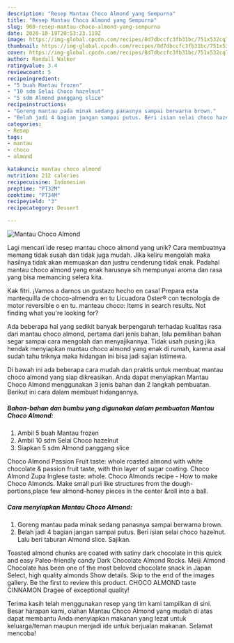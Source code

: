 ```yaml
---
description: "Resep Mantau Choco Almond yang Sempurna"
title: "Resep Mantau Choco Almond yang Sempurna"
slug: 960-resep-mantau-choco-almond-yang-sempurna
date: 2020-10-19T20:53:23.119Z
image: https://img-global.cpcdn.com/recipes/8d7dbccfc3fb31bc/751x532cq70/mantau-choco-almond-foto-resep-utama.jpg
thumbnail: https://img-global.cpcdn.com/recipes/8d7dbccfc3fb31bc/751x532cq70/mantau-choco-almond-foto-resep-utama.jpg
cover: https://img-global.cpcdn.com/recipes/8d7dbccfc3fb31bc/751x532cq70/mantau-choco-almond-foto-resep-utama.jpg
author: Randall Walker
ratingvalue: 3.4
reviewcount: 5
recipeingredient:
- "5 buah Mantau frozen"
- "10 sdm Selai Choco hazelnut"
- "5 sdm Almond panggang slice"
recipeinstructions:
- "Goreng mantau pada minak sedang panasnya sampai berwarna brown."
- "Belah jadi 4 bagian jangan sampai putus. Beri isian selai choco hazelnut. Lalu beri taburan Almond slice. Sajikan."
categories:
- Resep
tags:
- mantau
- choco
- almond

katakunci: mantau choco almond 
nutrition: 212 calories
recipecuisine: Indonesian
preptime: "PT32M"
cooktime: "PT34M"
recipeyield: "3"
recipecategory: Dessert

---
```



![Mantau Choco Almond](https://img-global.cpcdn.com/recipes/8d7dbccfc3fb31bc/751x532cq70/mantau-choco-almond-foto-resep-utama.jpg)

Lagi mencari ide resep mantau choco almond yang unik? Cara membuatnya memang tidak susah dan tidak juga mudah. Jika keliru mengolah maka hasilnya tidak akan memuaskan dan justru cenderung tidak enak. Padahal mantau choco almond yang enak harusnya sih mempunyai aroma dan rasa yang bisa memancing selera kita.

Kak fitri. ¡Vamos a darnos un gustazo hecho en casa! Prepara esta mantequilla de choco-almendra en tu Licuadora Oster® con tecnología de motor reversible o en tu. manteau choco: Items in search results. Not finding what you&#39;re looking for?

Ada beberapa hal yang sedikit banyak berpengaruh terhadap kualitas rasa dari mantau choco almond, pertama dari jenis bahan, lalu pemilihan bahan segar sampai cara mengolah dan menyajikannya. Tidak usah pusing jika hendak menyiapkan mantau choco almond yang enak di rumah, karena asal sudah tahu triknya maka hidangan ini bisa jadi sajian istimewa.


Di bawah ini ada beberapa cara mudah dan praktis untuk membuat mantau choco almond yang siap dikreasikan. Anda dapat menyiapkan Mantau Choco Almond menggunakan 3 jenis bahan dan 2 langkah pembuatan. Berikut ini cara dalam membuat hidangannya.

<!--inarticleads1-->

##### Bahan-bahan dan bumbu yang digunakan dalam pembuatan Mantau Choco Almond:

1. Ambil 5 buah Mantau frozen
1. Ambil 10 sdm Selai Choco hazelnut
1. Siapkan 5 sdm Almond panggang slice


Choco Almond Passion Fruit taste: whole roasted almond with white chocolate &amp; passion fruit taste, with thin layer of sugar coating. Choco Almond Zupa Inglese taste: whole. Choco Almonds recipe - How to make Choco Almonds. Make small puri like structures from the dough-portions,place few almond-honey pieces in the center &amp;roll into a ball. 

<!--inarticleads2-->

##### Cara menyiapkan Mantau Choco Almond:

1. Goreng mantau pada minak sedang panasnya sampai berwarna brown.
1. Belah jadi 4 bagian jangan sampai putus. Beri isian selai choco hazelnut. Lalu beri taburan Almond slice. Sajikan.


Toasted almond chunks are coated with satiny dark chocolate in this quick and easy Paleo-friendly candy Dark Chocolate Almond Rocks. Meiji Almond Chocolate has been one of the most beloved chocolate snack in Japan Select, high quality almonds Show details. Skip to the end of the images gallery. Be the first to review this product. CHOCO ALMOND taste CINNAMON Dragee of exceptional quality! 

Terima kasih telah menggunakan resep yang tim kami tampilkan di sini. Besar harapan kami, olahan Mantau Choco Almond yang mudah di atas dapat membantu Anda menyiapkan makanan yang lezat untuk keluarga/teman maupun menjadi ide untuk berjualan makanan. Selamat mencoba!
